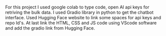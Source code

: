 For this project I used google colab to type code, open AI api keys for retriving the bulk data. 
I used Gradio library in python to get the chatbot interface.
Used Hugging Face website to link some spaces for api keys and repo Id's.
At last link the HTML, CSS and JS code using VScode software and add the gradio link from Hugging Face.
